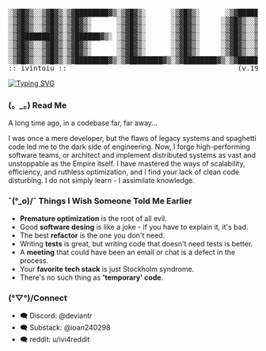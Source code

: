 <pre>
░▒▓█▓▒░░▒▓█▓▒░▒▓████████▓▒░▒▓█▓▒░      ░▒▓█▓▒░      ░▒▓██████▓▒░  
░▒▓█▓▒░░▒▓█▓▒░▒▓█▓▒░      ░▒▓█▓▒░      ░▒▓█▓▒░     ░▒▓█▓▒░░▒▓█▓▒░ 
░▒▓█▓▒░░▒▓█▓▒░▒▓█▓▒░      ░▒▓█▓▒░      ░▒▓█▓▒░     ░▒▓█▓▒░░▒▓█▓▒░ 
░▒▓████████▓▒░▒▓██████▓▒░ ░▒▓█▓▒░      ░▒▓█▓▒░     ░▒▓█▓▒░░▒▓█▓▒░ 
░▒▓█▓▒░░▒▓█▓▒░▒▓█▓▒░      ░▒▓█▓▒░      ░▒▓█▓▒░     ░▒▓█▓▒░░▒▓█▓▒░ 
░▒▓█▓▒░░▒▓█▓▒░▒▓█▓▒░      ░▒▓█▓▒░      ░▒▓█▓▒░     ░▒▓█▓▒░░▒▓█▓▒░ 
░▒▓█▓▒░░▒▓█▓▒░▒▓████████▓▒░▒▓████████▓▒░▒▓████████▓▒░▒▓██████▓▒░  
:: ivintoiu ::                                         (v.19.7.1)   
</pre>
[![Typing SVG](https://readme-typing-svg.demolab.com?font=Fira+Code&pause=1000&width=800&lines=%3E_+My+bugs+are+written+in+Java%2C+Python%2C+or+.NET%2FC%23)](https://git.io/typing-svg)

### (。_。) Read Me

A long time ago, in a codebase far, far away…

I was once a mere developer, but the flaws of legacy systems and spaghetti code led me to the dark side of engineering. Now, I forge high-performing software teams, or architect and implement distributed systems as vast and unstoppable as the Empire itself.
I have mastered the ways of scalability, efficiency, and ruthless optimization, and I find your lack of clean code disturbing. I do not simply learn - I assimilate knowledge.

### ¯\(°_o)/¯ Things I Wish Someone Told Me Earlier

- **Premature optimization** is the root of all evil.
- Good **software desing** is like a joke - if you have to explain it, it's bad.
- The best **refactor** is the one you don't need.
- Writing **tests** is great, but writing code that doesn't need tests is better.
- A **meeting** that could have been an email or chat is a defect in the process.
- Your **favorite tech stack** is just Stockholm syndrome.
- There's no such thing as **'temporary' code**.

### (°▽°)/Connect

- 🗨️ Discord: @deviantr
- 🗨️ Substack: @ioan240298
- 🗨️ reddit: u/ivi4reddit